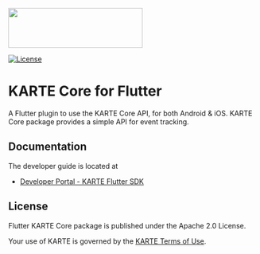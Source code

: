 <a href="https://karte.io"><img src="https://karte.io/assets/images/common/logo_black.svg" width="270" height="80"></img></a>

[![License](https://img.shields.io/badge/license-Apache%202-blue)](https://github.com/plaidev/karte-flutter/blob/master/LICENSE)

# KARTE Core for Flutter

A Flutter plugin to use the KARTE Core API, for both Android & iOS.
KARTE Core package provides a simple API for event tracking.

## Documentation
The developer guide is located at
- [Developer Portal - KARTE Flutter SDK](https://developers.karte.io/docs/flutter-sdk)

## License
Flutter KARTE Core package is published under the Apache 2.0 License.

Your use of KARTE is governed by the [KARTE Terms of Use](https://karte.io/legal/terms-of-use-en.html).
